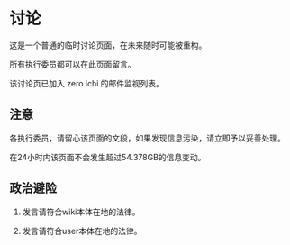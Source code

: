 # 讨论

这是一个普通的临时讨论页面，在未来随时可能被重构。

所有执行委员都可以在此页面留言。

该讨论页已加入 zero ichi 的邮件监视列表。

## 注意

各执行委员，请留心该页面的文段，如果发现信息污染，请立即予以妥善处理。

在24小时内该页面不会发生超过54.378GB的信息变动。


## 政治避险

1. 发言请符合wiki本体在地的法律。

2. 发言请符合user本体在地的法律。

<link rel="stylesheet" href="https://cdn.jsdelivr.net/npm/gitalk@1/dist/gitalk.css">
<script src="https://cdn.jsdelivr.net/npm/gitalk@1/dist/gitalk.min.js"></script>
<div id="gitalk-container"></div>
<script>
window.addEventListener('load', function () {
  window.gitalk = new Gitalk({
    clientID: '934ea055f28220237c9c',
    clientSecret: 'c774d9c05b1222e2b8c48b334fbf4e5a78cdf466',
    repo: 'backHomeWiki',
    owner: 'acliusBackHome',
    admin: ['windring'],
    id: location.pathname,      // Ensure uniqueness and length less than 50
    distractionFreeMode: true  // Facebook-like distraction free mode
  });
  console.log(gitalk);
  gitalk.render('gitalk-container');
  console.log('hello gitalk');
});
</script>
